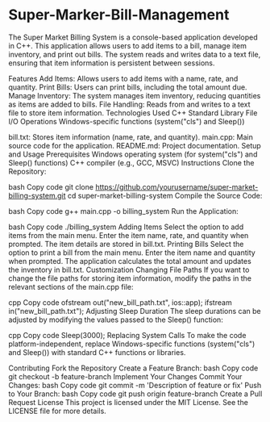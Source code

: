 # Super-Marker-Bill-Management
The Super Market Billing System is a console-based application developed in C++. This application allows users to add items to a bill, manage item inventory, and print out bills. The system reads and writes data to a text file, ensuring that item information is persistent between sessions.

Features
Add Items: Allows users to add items with a name, rate, and quantity.
Print Bills: Users can print bills, including the total amount due.
Manage Inventory: The system manages item inventory, reducing quantities as items are added to bills.
File Handling: Reads from and writes to a text file to store item information.
Technologies Used
C++ Standard Library
File I/O Operations
Windows-specific functions (system("cls") and Sleep())

bill.txt: Stores item information (name, rate, and quantity).
main.cpp: Main source code for the application.
README.md: Project documentation.
Setup and Usage
Prerequisites
Windows operating system (for system("cls") and Sleep() functions)
C++ compiler (e.g., GCC, MSVC)
Instructions
Clone the Repository:

bash
Copy code
git clone https://github.com/yourusername/super-market-billing-system.git
cd super-market-billing-system
Compile the Source Code:

bash
Copy code
g++ main.cpp -o billing_system
Run the Application:

bash
Copy code
./billing_system
Adding Items
Select the option to add items from the main menu.
Enter the item name, rate, and quantity when prompted.
The item details are stored in bill.txt.
Printing Bills
Select the option to print a bill from the main menu.
Enter the item name and quantity when prompted.
The application calculates the total amount and updates the inventory in bill.txt.
Customization
Changing File Paths
If you want to change the file paths for storing item information, modify the paths in the relevant sections of the main.cpp file:

cpp
Copy code
ofstream out("new_bill_path.txt", ios::app);
ifstream in("new_bill_path.txt");
Adjusting Sleep Duration
The sleep durations can be adjusted by modifying the values passed to the Sleep() function:

cpp
Copy code
Sleep(3000);
Replacing System Calls
To make the code platform-independent, replace Windows-specific functions (system("cls") and Sleep()) with standard C++ functions or libraries.

Contributing
Fork the Repository
Create a Feature Branch:
bash
Copy code
git checkout -b feature-branch
Implement Your Changes
Commit Your Changes:
bash
Copy code
git commit -m 'Description of feature or fix'
Push to Your Branch:
bash
Copy code
git push origin feature-branch
Create a Pull Request
License
This project is licensed under the MIT License. See the LICENSE file for more details.
